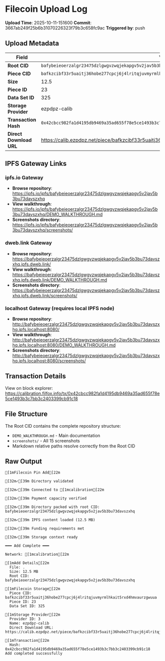 # Filecoin Upload Log

**Upload Time**: 2025-10-11-151600
**Commit**: 3667ab249f25b6b31070226323f79b3c658fc9ac
**Triggered by**: push

## Upload Metadata

| Field | Value |
|-------|-------|
| **Root CID** | `bafybeieoerzalgr23475dzlgwgvzwqjekapgv5v2jav5b3bu73davszxhq` |
| **Piece CID** | `bafkzcibf33r5uaitj36hobe277cpcj6j4lritqjuvmyrmlhkait5rxd4hmvaurzgwuua` |
| **Size** | 12.5 |
| **Piece ID** | 23 |
| **Data Set ID** | 325 |
| **Storage Provider** | ezpdpz-calib |
| **Transaction Hash** | `0x42cbcc982fa1d4195db9469a35ad655f78e5ce1493b3c7bb3c2403399cb91c18` |
| **Direct Download URL** | https://calib.ezpdpz.net/piece/bafkzcibf33r5uaitj36hobe277cpcj6j4lritqjuvmyrmlhkait5rxd4hmvaurzgwuua |

## IPFS Gateway Links

### ipfs.io Gateway
- **Browse repository**: https://ipfs.io/ipfs/bafybeieoerzalgr23475dzlgwgvzwqjekapgv5v2jav5b3bu73davszxhq
- **View walkthrough**: https://ipfs.io/ipfs/bafybeieoerzalgr23475dzlgwgvzwqjekapgv5v2jav5b3bu73davszxhq/DEMO_WALKTHROUGH.md
- **Screenshots directory**: https://ipfs.io/ipfs/bafybeieoerzalgr23475dzlgwgvzwqjekapgv5v2jav5b3bu73davszxhq/screenshots/

### dweb.link Gateway
- **Browse repository**: https://bafybeieoerzalgr23475dzlgwgvzwqjekapgv5v2jav5b3bu73davszxhq.ipfs.dweb.link/
- **View walkthrough**: https://bafybeieoerzalgr23475dzlgwgvzwqjekapgv5v2jav5b3bu73davszxhq.ipfs.dweb.link/DEMO_WALKTHROUGH.md
- **Screenshots directory**: https://bafybeieoerzalgr23475dzlgwgvzwqjekapgv5v2jav5b3bu73davszxhq.ipfs.dweb.link/screenshots/

### localhost Gateway (requires local IPFS node)
- **Browse repository**: http://bafybeieoerzalgr23475dzlgwgvzwqjekapgv5v2jav5b3bu73davszxhq.ipfs.localhost:8080/
- **View walkthrough**: http://bafybeieoerzalgr23475dzlgwgvzwqjekapgv5v2jav5b3bu73davszxhq.ipfs.localhost:8080/DEMO_WALKTHROUGH.md
- **Screenshots directory**: http://bafybeieoerzalgr23475dzlgwgvzwqjekapgv5v2jav5b3bu73davszxhq.ipfs.localhost:8080/screenshots/

## Transaction Details

View on block explorer: https://calibration.filfox.info/tx/0x42cbcc982fa1d4195db9469a35ad655f78e5ce1493b3c7bb3c2403399cb91c18

## File Structure

The Root CID contains the complete repository structure:
- `DEMO_WALKTHROUGH.md` - Main documentation
- `screenshots/` - All 15 screenshots
- Markdown relative paths resolve correctly from the Root CID

## Raw Output

```
[1mFilecoin Pin Add[22m

[32m✓[39m Directory validated

[32m✓[39m Connected to [1mcalibration[22m

[32m✓[39m Payment capacity verified

[32m✓[39m Directory packed with root CID: bafybeieoerzalgr23475dzlgwgvzwqjekapgv5v2jav5b3bu73davszxhq

[32m✓[39m IPFS content loaded (12.5 MB)

[32m✓[39m Funding requirements met

[32m✓[39m Storage context ready

━━━ Add Complete ━━━

Network: [1mcalibration[22m

[1mAdd Details[22m
  File: .
  Size: 12.5 MB
  Root CID: bafybeieoerzalgr23475dzlgwgvzwqjekapgv5v2jav5b3bu73davszxhq

[1mFilecoin Storage[22m
  Piece CID: bafkzcibf33r5uaitj36hobe277cpcj6j4lritqjuvmyrmlhkait5rxd4hmvaurzgwuua
  Piece ID: 23
  Data Set ID: 325

[1mStorage Provider[22m
  Provider ID: 3
  Name: ezpdpz-calib
  Direct Download URL: https://calib.ezpdpz.net/piece/bafkzcibf33r5uaitj36hobe277cpcj6j4lritqjuvmyrmlhkait5rxd4hmvaurzgwuua

[1mTransaction[22m
  Hash: 0x42cbcc982fa1d4195db9469a35ad655f78e5ce1493b3c7bb3c2403399cb91c18
Add completed successfully
```
